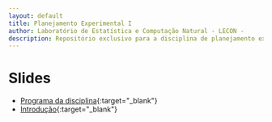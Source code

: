```yaml
---
layout: default
title: Planejamento Experimental I
author: Laboratório de Estatística e Computação Natural - LECON -
description: Repositório exclusivo para a disciplina de planejamento experimental.
---
```


# Slides
  
* [Programa da disciplina](https://bit.ly/3jy4Rr1){:target="_blank"}
* [Introdução](https://bit.ly/2U66DqM){:target="_blank"}

<script src="http://code.jquery.com/jquery-1.4.2.min.js"></script> <script> var x = document.getElementsByClassName("site-footer-credits"); setTimeout(() => { x[0].remove(); }, 10); </script>
